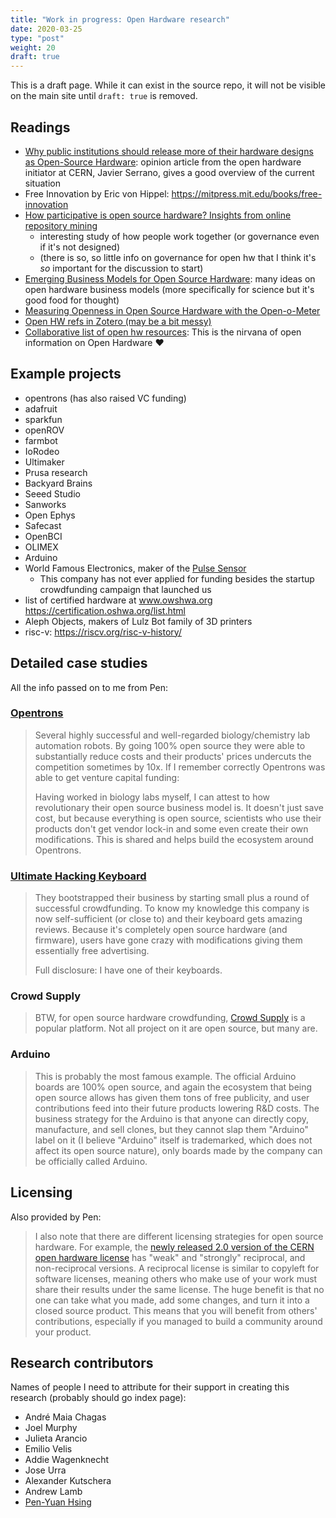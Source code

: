```yaml
---
title: "Work in progress: Open Hardware research"
date: 2020-03-25
type: "post"
weight: 20
draft: true
---
```


This is a draft page.
While it can exist in the source repo, it will not be visible on the main site until `draft: true` is removed.


## Readings

* [Why public institutions should release more of their hardware designs as Open-Source Hardware](https://forum.openhardware.science/t/why-public-institutions-should-release-more-of-their-hardware-designs-as-open-source-hardware/2235): opinion article from the open hardware initiator at CERN, Javier Serrano, gives a good overview of the current situation
* Free Innovation by Eric von Hippel: https://mitpress.mit.edu/books/free-innovation
* [How participative is open source hardware? Insights from online repository mining](https://www.cambridge.org/core/services/aop-cambridge-core/content/view/D1341B4E550B8F42032585694B6DB8D8/S205347011800015Xa.pdf/how_participative_is_open_source_hardware_insights_from_online_repository_mining.pdf)
    * interesting study of how people work together (or governance even if it's not designed)
    * (there is so, so little info on governance for open hw that I think it's *so* important for the discussion to start)
* [Emerging Business Models for Open Source Hardware](https://openhardware.metajnl.com/articles/10.5334/joh.4/): many ideas on open hardware business models (more specifically for science but it's good food for thought)
* [Measuring Openness in Open Source Hardware with the Open-o-Meter](https://www.sciencedirect.com/science/article/pii/S2212827118312095?via%3Dihub)
* [Open HW refs in Zotero (may be a bit messy)](https://www.zotero.org/groups/2312397/open_hardware/library)
* [Collaborative list of open hw resources](https://github.com/Open-Hardware-Leaders/Resources): This is the nirvana of open information on Open Hardware :heart:


## Example projects

* opentrons (has also raised VC funding)
* adafruit
* sparkfun
* openROV
* farmbot
* IoRodeo
* Ultimaker
* Prusa research
* Backyard Brains
* Seeed Studio
* Sanworks
* Open Ephys
* Safecast
* OpenBCI
* OLIMEX
* Arduino
* World Famous Electronics, maker of the [Pulse Sensor](http://www.pulsesensor.com/)
    * This company has not ever applied for funding besides the startup crowdfunding campaign that launched us
* list of certified hardware at www.owshwa.org https://certification.oshwa.org/list.html
* Aleph Objects, makers of Lulz Bot family of 3D printers
* risc-v: https://riscv.org/risc-v-history/


## Detailed case studies

All the info passed on to me from Pen:

### [Opentrons](https://opentrons.com/)

> Several highly successful and well-regarded biology/chemistry lab automation robots.
> By going 100% open source they were able to substantially reduce costs and their products' prices undercuts the competition sometimes by 10x.
> If I remember correctly Opentrons was able to get venture capital funding:
>
> Having worked in biology labs myself, I can attest to how revolutionary their open source business model is.
> It doesn't just save cost, but because everything is open source, scientists who use their products don't get vendor lock-in and some even create their own modifications.
> This is shared and helps build the ecosystem around Opentrons.

### [Ultimate Hacking Keyboard](https://ultimatehackingkeyboard.com/)

> They bootstrapped their business by starting small plus a round of successful crowdfunding.
> To know my knowledge this company is now self-sufficient (or close to) and their keyboard gets amazing reviews.
> Because it's completely open source hardware (and firmware), users have gone crazy with modifications giving them essentially free advertising.
>
> Full disclosure: I have one of their keyboards.

### Crowd Supply

> BTW, for open source hardware crowdfunding, [Crowd Supply](https://www.crowdsupply.com/) is a popular platform.
> Not all project on it are open source, but many are.

### Arduino

> This is probably the most famous example.
> The official Arduino boards are 100% open source, and again the ecosystem that being open source allows has given them tons of free publicity, and user contributions feed into their future products lowering R&D costs.
> The business strategy for the Arduino is that anyone can directly copy, manufacture, and sell clones, but they cannot slap them "Arduino" label on it (I believe "Arduino" itself is trademarked, which does not affect its open source nature), only boards made by the company can be officially called Arduino.


## Licensing

Also provided by Pen:

> I also note that there are different licensing strategies for open source hardware.
> For example, the [newly released 2.0 version of the CERN open hardware license](https://home.cern/news/news/knowledge-sharing/cern-updates-its-open-hardware-licence) has "weak" and "strongly" reciprocal, and non-reciprocal versions.
> A reciprocal license is similar to copyleft for software licenses, meaning others who make use of your work must share their results under the same license.
> The huge benefit is that no one can take what you made, add some changes, and turn it into a closed source product.
> This means that you will benefit from others' contributions, especially if you managed to build a community around your product.


## Research contributors

Names of people I need to attribute for their support in creating this research (probably should go index page):

* André Maia Chagas
* Joel Murphy
* Julieta Arancio
* Emilio Velis
* Addie Wagenknecht
* Jose Urra
* Alexander Kutschera
* Andrew Lamb
* [Pen-Yuan Hsing](https://www.penonek.com/)
